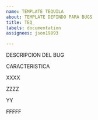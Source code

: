 ```yaml
---
name: TEMPLATE TEQUILA
about: TEMPLATE DEFINDO PARA BUGS
title: TEQ_
labels: documentation
assignees: json19893

---
```


DESCRIPCION DEL BUG

CARACTERISTICA

XXXX


ZZZZ



YY


FFFFF
